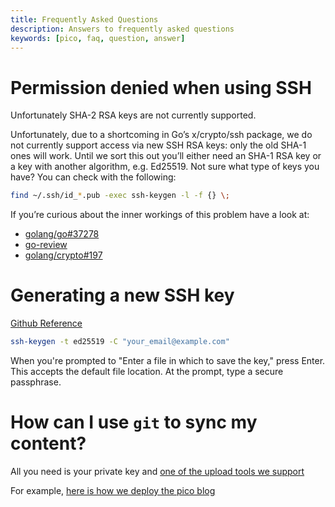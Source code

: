 ```yaml
---
title: Frequently Asked Questions
description: Answers to frequently asked questions 
keywords: [pico, faq, question, answer]
---
```


# Permission denied when using SSH

Unfortunately SHA-2 RSA keys are not currently supported.

Unfortunately, due to a shortcoming in Go’s x/crypto/ssh package, we do not
currently support access via new SSH RSA keys: only the old SHA-1 ones will
work. Until we sort this out you’ll either need an SHA-1 RSA key or a key with
another algorithm, e.g. Ed25519. Not sure what type of keys you have? You can
check with the following:

```bash
find ~/.ssh/id_*.pub -exec ssh-keygen -l -f {} \;
```

If you’re curious about the inner workings of this problem have a look at:

- [golang/go#37278](https://github.com/golang/go/issues/37278)
- [go-review](https://go-review.googlesource.com/c/crypto/+/220037)
- [golang/crypto#197](https://github.com/golang/crypto/pull/197)

# Generating a new SSH key

[Github Reference](https://docs.github.com/en/authentication/connecting-to-github-with-ssh/generating-a-new-ssh-key-and-adding-it-to-the-ssh-agent)

```bash
ssh-keygen -t ed25519 -C "your_email@example.com"
```

When you're prompted to "Enter a file in which to save the key," press Enter.
This accepts the default file location. At the prompt, type a secure passphrase.

# How can I use `git` to sync my content?

All you need is your private key and
[one of the upload tools we support](/file-uploads)

For example,
[here is how we deploy the pico blog](https://github.com/picosh/official-blog/blob/main/.github/workflows/publish.yml)
